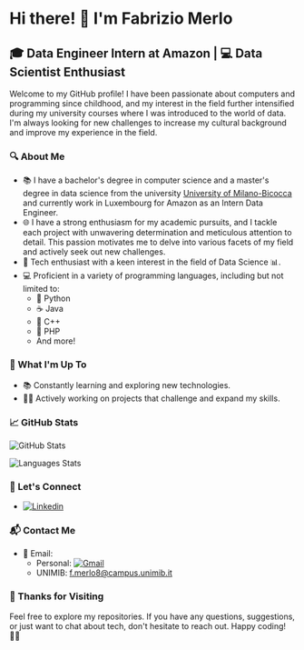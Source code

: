 # Hi there! 👋 I'm Fabrizio Merlo

## 🎓 Data Engineer Intern at Amazon | 💻 Data Scientist Enthusiast

Welcome to my GitHub profile! I have been passionate about computers and programming since childhood, and my interest in the field further intensified during my university courses where I was introduced to the world of data.
I'm always looking for new challenges to increase my cultural background and improve my experience in the field.


### 🔍 About Me

- 📚 I have a bachelor's degree in computer science and a master's degree in data science from the university [University of Milano-Bicocca](https://www.unimib.it/) and currently work in Luxembourg for Amazon as an Intern Data Engineer.
- 🌐 I have a strong enthusiasm for my academic pursuits, and I tackle each project with unwavering determination and meticulous attention to detail. This passion motivates me to delve into various facets of my field and actively seek out new challenges.
- 🚀 Tech enthusiast with a keen interest in the field of Data Science 📊.
- 💻 Proficient in a variety of programming languages, including but not limited to:
  - 🐍 Python
  - ☕ Java
  - 🎯 C++
  - 🐘 PHP
  - And more!

### 🚀 What I'm Up To

- 📚 Constantly learning and exploring new technologies.
- 👩‍💻 Actively working on projects that challenge and expand my skills.

### 📈 GitHub Stats

![GitHub Stats](https://github-readme-stats.vercel.app/api?username=dadegrande99&show_icons=true&hide_title=true&hide_border=true&count_private=true&theme=dracula&)

![Languages Stats](https://github-readme-stats.vercel.app/api/top-langs/?username=dadegrande99&theme=darcula&hide_border=true&include_all_commits=true&count_private=true&layout=compact)

### 🤝 Let's Connect

- [![Linkedin](https://img.shields.io/badge/LinkedIn-0077B5?style=flat&logo=linkedin&logoColor=white)](https://www.linkedin.com/in/fabrizio-merlo/)

### 📬 Contact Me

- 📧 Email:
  - Personal: [![Gmail](https://img.shields.io/badge/Gmail-D14836?style=flat&logo=gmail&logoColor=white)](mailto:fabriziomerlo99@gmail.com)
  - UNIMIB: [f.merlo8@campus.unimib.it](mailto:f.merlo8@campus.unimib.it)

### 🎉 Thanks for Visiting

Feel free to explore my repositories. If you have any questions, suggestions, or just want to chat about tech, don't hesitate to reach out. Happy coding! 👨‍💻
